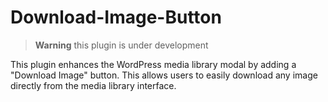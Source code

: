 # Download-Image-Button
> **Warning**
> this plugin is under development

This plugin enhances the WordPress media library modal by adding a "Download Image" button. This allows users to easily download any image directly from the media library interface.
